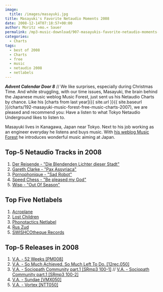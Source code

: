 ```yaml
---
image:
  title: /images/masayuki.jpg
title: Masayuki's Favorite Netaudio Moments 2008
date: 2008-12-14T07:18:57+00:00
author: Moritz »mo.« Sauer
permalink: /mp3-music-download/907-masayukis-favorite-netaudio-moments-2008
categories:
  - Charts
tags:
  - best of 2008
  - Charts
  - free
  - music
  - netaudio 2008
  - netlabels
---
```

***Advent Calendar Door 8*** // We like surprises, especially during Christmas Time. And while struggling, with our time issues, Masayuki, the brain behind the Japanese music weblog Music Forest, just sent us his Netaudio Charts by chance. Like his [charts from last year]({{ site.url }}{{ site.baseurl }}/charts/192-masayuki-music-forest-free-music-charts-2007), we are pleased and recommend you: Have a listen to what Tokyo Netaudio Underground likes to listen to.<!--more-->

Masayuki lives in Kanagawa, Japan near Tokyo. Next to his job working as an engineer everyday he listens and buys music. With <a href="http://blog.goo.ne.jp/warp50cd" target="_blank">his weblog Music Forest</a> he introduces wonderful music aiming at Japan.

## Top-5 Netaudio Tracks in 2008

  1. [Der Reisende - "Die Blendenden Lichter dieser Stadt"](http://www.laridae.at/releases.php?id=42)
  2. [Gareth Clarke - "Pax Assyriaca"](http://www.thecentrifuge.co.uk/)
  3. [Pornophonique - "Sad Robot"](http://www.musicartistry.de/releases/ma047/)
  4. [Speed Chess - "Be pleased my God"](http://www.monocromatica.com/netlabel/releases/tube146.htm)
  5. [Wisp - "Out Of Season"](http://www.peppermillrecords.com/summer/)

## Top Five Netlabels

  1. [Acroplane](http://www.acroplane.org/)
  2. [Lost Children](http://lostchildrennetlabel.wordpress.com/)
  3. [Phonotactics Netlabel](http://phonotactics.org/)
  4. [Rus Zud](http://www.ruszud.com/)
  5. [SWISHCOtheque Records](http://www.swishco.co.uk/)

## Top-5 Releases in 2008

  1. [V.A. - 52 Weeks [PM008]](http://www.peppermillrecords.com/pm008)
  2. [V.A. - So Much Achieved. So Much Left To Do. [12rec.050]](http://12rec.net/12rec.050_Downloads.htm)
  3. [V.A. - Sociopath Community part.1 [SRmp3 100-1]](http://sociopathrecordings.googlepages.com/srmp3100-1) // [V.A. - Sociopath Community part.1 [SRmp3 100-2]](http://sociopathrecordings.googlepages.com/srmp3100-2)
  4. [V.A. - Sundae [VMX050]](http://www.viral-music.co.uk/releases/vmx050.htm)
  5. [V.A. - Vortex [NTT050]](http://www.entity.be/entity/releases/release50.htm)